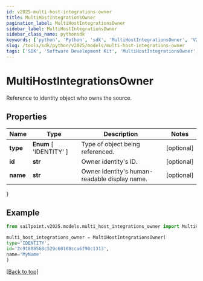 ```yaml
---
id: v2025-multi-host-integrations-owner
title: MultiHostIntegrationsOwner
pagination_label: MultiHostIntegrationsOwner
sidebar_label: MultiHostIntegrationsOwner
sidebar_class_name: pythonsdk
keywords: ['python', 'Python', 'sdk', 'MultiHostIntegrationsOwner', 'V2025MultiHostIntegrationsOwner'] 
slug: /tools/sdk/python/v2025/models/multi-host-integrations-owner
tags: ['SDK', 'Software Development Kit', 'MultiHostIntegrationsOwner', 'V2025MultiHostIntegrationsOwner']
---
```


# MultiHostIntegrationsOwner

Reference to identity object who owns the source.

## Properties

Name | Type | Description | Notes
------------ | ------------- | ------------- | -------------
**type** |  **Enum** [  'IDENTITY' ] | Type of object being referenced. | [optional] 
**id** | **str** | Owner identity's ID. | [optional] 
**name** | **str** | Owner identity's human-readable display name. | [optional] 
}

## Example

```python
from sailpoint.v2025.models.multi_host_integrations_owner import MultiHostIntegrationsOwner

multi_host_integrations_owner = MultiHostIntegrationsOwner(
type='IDENTITY',
id='2c91808568c529c60168cca6f90c1313',
name='MyName'
)

```
[[Back to top]](#) 


